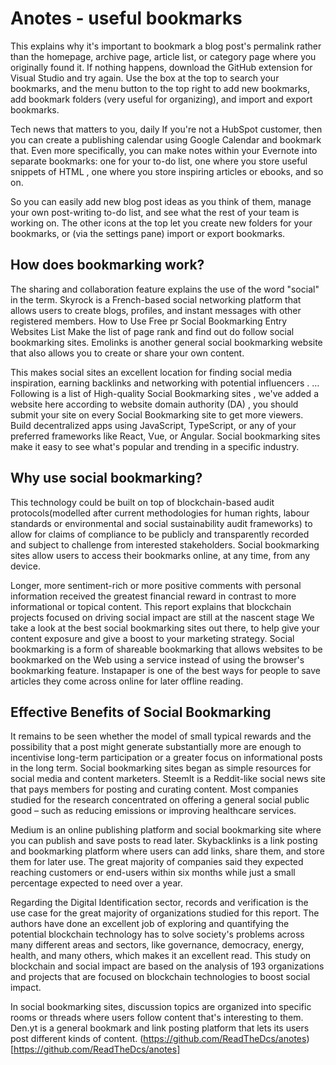 # Anotes - useful bookmarks

This explains why it's important to bookmark a blog post's permalink rather than the homepage, archive page, article list, or category page where you originally found it. If nothing happens, download the GitHub extension for Visual Studio and try again. Use the box at the top to search your bookmarks, and the menu button to the top right to add new bookmarks, add bookmark folders (very useful for organizing), and import and export bookmarks. 

Tech news that matters to you, daily If you're not a HubSpot customer, then you can create a publishing calendar using Google Calendar and bookmark that. Even more specifically, you can make notes within your Evernote into separate bookmarks: one for your to-do list, one where you store useful snippets of HTML , one where you store inspiring articles or ebooks, and so on. 

So you can easily add new blog post ideas as you think of them, manage your own post-writing to-do list, and see what the rest of your team is working on. The other icons at the top let you create new folders for your bookmarks, or (via the settings pane) import or export bookmarks. 

## How does bookmarking work?

The sharing and collaboration feature explains the use of the word "social" in the term. Skyrock is a French-based social networking platform that allows users to create blogs, profiles, and instant messages with other registered members. How to Use Free pr Social Bookmarking Entry Websites List Make the list of page rank and find out do follow social bookmarking sites. Emolinks is another general social bookmarking website that also allows you to create or share your own content. 

This makes social sites an excellent location for finding social media inspiration, earning backlinks and networking with potential influencers . … Following is a list of High-quality Social Bookmarking sites , we've added a website here according to website domain authority (DA) , you should submit your site on every Social Bookmarking site to get more viewers. Build decentralized apps using JavaScript, TypeScript, or any of your preferred frameworks like React, Vue, or Angular. Social bookmarking sites make it easy to see what's popular and trending in a specific industry. 

## Why use social bookmarking?

This technology could be built on top of blockchain-based audit protocols(modelled after current methodologies for human rights, labour standards or environmental and social sustainability audit frameworks) to allow for claims of compliance to be publicly and transparently recorded and subject to challenge from interested stakeholders. Social bookmarking sites allow users to access their bookmarks online, at any time, from any device. 

Longer, more sentiment-rich or more positive comments with personal information received the greatest financial reward in contrast to more informational or topical content. This report explains that blockchain projects focused on driving social impact are still at the nascent stage We take a look at the best social bookmarking sites out there, to help give your content exposure and give a boost to your marketing strategy. Social bookmarking is a form of shareable bookmarking that allows websites to be bookmarked on the Web using a service instead of using the browser's bookmarking feature. Instapaper is one of the best ways for people to save articles they come across online for later offline reading. 

## Effective Benefits of Social Bookmarking

It remains to be seen whether the model of small typical rewards and the possibility that a post might generate substantially more are enough to incentivise long-term participation or a greater focus on informational posts in the long term. Social bookmarking sites began as simple resources for social media and content marketers. SteemIt is a Reddit-like social news site that pays members for posting and curating content. Most companies studied for the research concentrated on offering a general social public good – such as reducing emissions or improving healthcare services. 

Medium is an online publishing platform and social bookmarking site where you can publish and save posts to read later. Skybacklinks is a link posting and bookmarking platform where users can add links, share them, and store them for later use. The great majority of companies said they expected reaching customers or end-users within six months while just a small percentage expected to need over a year. 

Regarding the Digital Identification sector, records and verification is the use case for the great majority of organizations studied for this report. The authors have done an excellent job of exploring and quantifying the potential blockchain technology has to solve society's problems across many different areas and sectors, like governance, democracy, energy, health, and many others, which makes it an excellent read. This study on blockchain and social impact are based on the analysis of 193 organizations and projects that are focused on blockchain technologies to boost social impact. 

In social bookmarking sites, discussion topics are organized into specific rooms or threads where users follow content that's interesting to them. Den.yt is a general bookmark and link posting platform that lets its users post different kinds of content. 
(https://github.com/ReadTheDcs/anotes)[https://github.com/ReadTheDcs/anotes]
